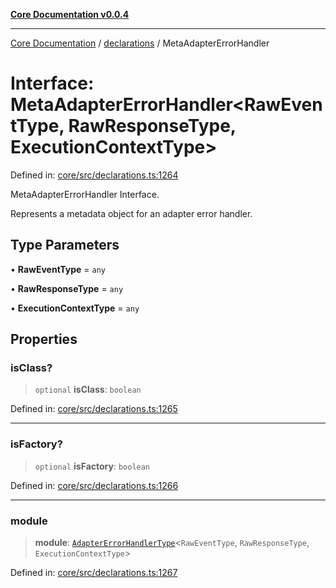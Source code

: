 [**Core Documentation v0.0.4**](../../README.md)

***

[Core Documentation](../../modules.md) / [declarations](../README.md) / MetaAdapterErrorHandler

# Interface: MetaAdapterErrorHandler\<RawEventType, RawResponseType, ExecutionContextType\>

Defined in: [core/src/declarations.ts:1264](https://github.com/stonemjs/core/blob/93efe04ef1a71ad6f49c3b315da54d45ace50f23/src/declarations.ts#L1264)

MetaAdapterErrorHandler Interface.

Represents a metadata object for an adapter error handler.

## Type Parameters

• **RawEventType** = `any`

• **RawResponseType** = `any`

• **ExecutionContextType** = `any`

## Properties

### isClass?

> `optional` **isClass**: `boolean`

Defined in: [core/src/declarations.ts:1265](https://github.com/stonemjs/core/blob/93efe04ef1a71ad6f49c3b315da54d45ace50f23/src/declarations.ts#L1265)

***

### isFactory?

> `optional` **isFactory**: `boolean`

Defined in: [core/src/declarations.ts:1266](https://github.com/stonemjs/core/blob/93efe04ef1a71ad6f49c3b315da54d45ace50f23/src/declarations.ts#L1266)

***

### module

> **module**: [`AdapterErrorHandlerType`](../type-aliases/AdapterErrorHandlerType.md)\<`RawEventType`, `RawResponseType`, `ExecutionContextType`\>

Defined in: [core/src/declarations.ts:1267](https://github.com/stonemjs/core/blob/93efe04ef1a71ad6f49c3b315da54d45ace50f23/src/declarations.ts#L1267)
